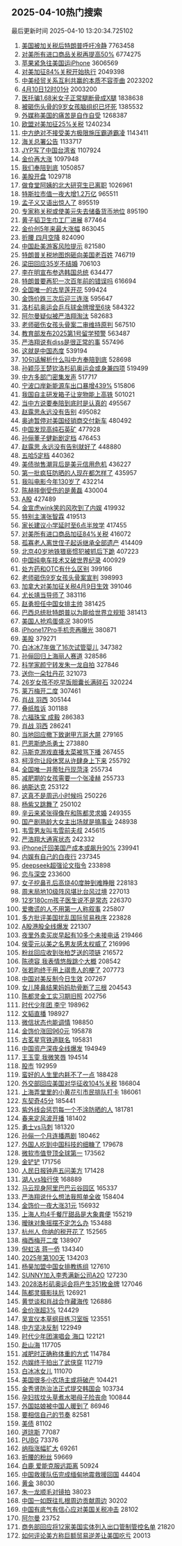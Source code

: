 ## 2025-04-10热门搜索 
最后更新时间 2025-04-10 13:20:34.725102 
1. [美国被加关税后特朗普呼吁冷静](https://s.weibo.com/weibo?q=%23%E7%BE%8E%E5%9B%BD%E8%A2%AB%E5%8A%A0%E5%85%B3%E7%A8%8E%E5%90%8E%E7%89%B9%E6%9C%97%E6%99%AE%E5%91%BC%E5%90%81%E5%86%B7%E9%9D%99%23&t=31&band_rank=4&Refer=top) 7763458
1. [对美所有进口商品关税再提高50%](https://s.weibo.com/weibo?q=%23%E5%AF%B9%E7%BE%8E%E6%89%80%E6%9C%89%E8%BF%9B%E5%8F%A3%E5%95%86%E5%93%81%E5%85%B3%E7%A8%8E%E5%86%8D%E6%8F%90%E9%AB%9850%25%23&t=31&band_rank=1&Refer=top) 6774275
1. [苹果紧急往美国运iPhone](https://s.weibo.com/weibo?q=%23%E8%8B%B9%E6%9E%9C%E7%B4%A7%E6%80%A5%E5%BE%80%E7%BE%8E%E5%9B%BD%E8%BF%90iPhone%23&t=31&band_rank=8&Refer=top) 3606569
1. [对美加征84%关税开始执行](https://s.weibo.com/weibo?q=%23%E5%AF%B9%E7%BE%8E%E5%8A%A0%E5%BE%8184%25%E5%85%B3%E7%A8%8E%E5%BC%80%E5%A7%8B%E6%89%A7%E8%A1%8C%23&t=31&band_rank=5&Refer=top) 2049398
1. [中美经贸关系互利共赢的本质不容歪曲](https://s.weibo.com/weibo?q=%23%E4%B8%AD%E7%BE%8E%E7%BB%8F%E8%B4%B8%E5%85%B3%E7%B3%BB%E4%BA%92%E5%88%A9%E5%85%B1%E8%B5%A2%E7%9A%84%E6%9C%AC%E8%B4%A8%E4%B8%8D%E5%AE%B9%E6%AD%AA%E6%9B%B2%23&t=31&band_rank=3&Refer=top) 2023202
1. [4月10日12时01分](https://s.weibo.com/weibo?q=%234%E6%9C%8810%E6%97%A512%E6%97%B601%E5%88%86%23&t=31&band_rank=15&Refer=top) 2003200
1. [医托骗1.68米女子正常腿断骨成X腿](https://s.weibo.com/weibo?q=%23%E5%8C%BB%E6%89%98%E9%AA%971.68%E7%B1%B3%E5%A5%B3%E5%AD%90%E6%AD%A3%E5%B8%B8%E8%85%BF%E6%96%AD%E9%AA%A8%E6%88%90X%E8%85%BF%23&t=31&band_rank=1&Refer=top) 1838638
1. [被砸伤头骨的9岁女孩脑组织已坏死](https://s.weibo.com/weibo?q=%23%E8%A2%AB%E7%A0%B8%E4%BC%A4%E5%A4%B4%E9%AA%A8%E7%9A%849%E5%B2%81%E5%A5%B3%E5%AD%A9%E8%84%91%E7%BB%84%E7%BB%87%E5%B7%B2%E5%9D%8F%E6%AD%BB%23&t=31&band_rank=4&Refer=top) 1385532
1. [外媒称美国的痛苦是自作自受](https://s.weibo.com/weibo?q=%23%E5%A4%96%E5%AA%92%E7%A7%B0%E7%BE%8E%E5%9B%BD%E7%9A%84%E7%97%9B%E8%8B%A6%E6%98%AF%E8%87%AA%E4%BD%9C%E8%87%AA%E5%8F%97%23&t=31&band_rank=3&Refer=top) 1268387
1. [欧盟对美加征25%关税](https://s.weibo.com/weibo?q=%23%E6%AC%A7%E7%9B%9F%E5%AF%B9%E7%BE%8E%E5%8A%A0%E5%BE%8125%25%E5%85%B3%E7%A8%8E%23&t=31&band_rank=2&Refer=top) 1240234
1. [中方绝对不接受美方极限施压霸道霸凌](https://s.weibo.com/weibo?q=%23%E4%B8%AD%E6%96%B9%E7%BB%9D%E5%AF%B9%E4%B8%8D%E6%8E%A5%E5%8F%97%E7%BE%8E%E6%96%B9%E6%9E%81%E9%99%90%E6%96%BD%E5%8E%8B%E9%9C%B8%E9%81%93%E9%9C%B8%E5%87%8C%23&t=31&band_rank=3&Refer=top) 1143411
1. [海关总署公告](https://s.weibo.com/weibo?q=%23%E6%B5%B7%E5%85%B3%E6%80%BB%E7%BD%B2%E5%85%AC%E5%91%8A%23&t=31&band_rank=5&Refer=top) 1133717
1. [JYP写了中国台湾省](https://s.weibo.com/weibo?q=%23JYP%E5%86%99%E4%BA%86%E4%B8%AD%E5%9B%BD%E5%8F%B0%E6%B9%BE%E7%9C%81%23&t=31&band_rank=4&Refer=top) 1107924
1. [金价再大涨](https://s.weibo.com/weibo?q=%23%E9%87%91%E4%BB%B7%E5%86%8D%E5%A4%A7%E6%B6%A8%23&t=31&band_rank=6&Refer=top) 1097948
1. [我们奉陪到底](https://s.weibo.com/weibo?q=%23%E6%88%91%E4%BB%AC%E5%A5%89%E9%99%AA%E5%88%B0%E5%BA%95%23&t=31&band_rank=7&Refer=top) 1050857
1. [美股开盘](https://s.weibo.com/weibo?q=%E7%BE%8E%E8%82%A1%E5%BC%80%E7%9B%98&t=31&band_rank=8&Refer=top) 1029718
1. [做食堂阿姨的北大研究生已离职](https://s.weibo.com/weibo?q=%23%E5%81%9A%E9%A3%9F%E5%A0%82%E9%98%BF%E5%A7%A8%E7%9A%84%E5%8C%97%E5%A4%A7%E7%A0%94%E7%A9%B6%E7%94%9F%E5%B7%B2%E7%A6%BB%E8%81%8C%23&t=31&band_rank=6&Refer=top) 1026961
1. [特斯拉市值一夜大增1.2万亿](https://s.weibo.com/weibo?q=%23%E7%89%B9%E6%96%AF%E6%8B%89%E5%B8%82%E5%80%BC%E4%B8%80%E5%A4%9C%E5%A4%A7%E5%A2%9E1.2%E4%B8%87%E4%BA%BF%23&t=31&band_rank=5&Refer=top) 965511
1. [孟子义又语出惊人了](https://s.weibo.com/weibo?q=%E5%AD%9F%E5%AD%90%E4%B9%89%E5%8F%88%E8%AF%AD%E5%87%BA%E6%83%8A%E4%BA%BA%E4%BA%86&t=31&band_rank=8&Refer=top) 895519
1. [专家称关税或使美元失去储备货币地位](https://s.weibo.com/weibo?q=%23%E4%B8%93%E5%AE%B6%E7%A7%B0%E5%85%B3%E7%A8%8E%E6%88%96%E4%BD%BF%E7%BE%8E%E5%85%83%E5%A4%B1%E5%8E%BB%E5%82%A8%E5%A4%87%E8%B4%A7%E5%B8%81%E5%9C%B0%E4%BD%8D%23&t=31&band_rank=9&Refer=top) 895190
1. [黄子韬卫生巾工厂进展](https://s.weibo.com/weibo?q=%23%E9%BB%84%E5%AD%90%E9%9F%AC%E5%8D%AB%E7%94%9F%E5%B7%BE%E5%B7%A5%E5%8E%82%E8%BF%9B%E5%B1%95%23&t=31&band_rank=9&Refer=top) 877464
1. [金价创5年来最大涨幅](https://s.weibo.com/weibo?q=%23%E9%87%91%E4%BB%B7%E5%88%9B5%E5%B9%B4%E6%9D%A5%E6%9C%80%E5%A4%A7%E6%B6%A8%E5%B9%85%23&t=31&band_rank=15&Refer=top) 863045
1. [折腰 四月空降](https://s.weibo.com/weibo?q=%E6%8A%98%E8%85%B0%20%E5%9B%9B%E6%9C%88%E7%A9%BA%E9%99%8D&t=31&band_rank=10&Refer=top) 824090
1. [中国赴美游客风险提示](https://s.weibo.com/weibo?q=%23%E4%B8%AD%E5%9B%BD%E8%B5%B4%E7%BE%8E%E6%B8%B8%E5%AE%A2%E9%A3%8E%E9%99%A9%E6%8F%90%E7%A4%BA%23&t=31&band_rank=11&Refer=top) 821580
1. [特朗普关税地图炮砸向美国老百姓](https://s.weibo.com/weibo?q=%23%E7%89%B9%E6%9C%97%E6%99%AE%E5%85%B3%E7%A8%8E%E5%9C%B0%E5%9B%BE%E7%82%AE%E7%A0%B8%E5%90%91%E7%BE%8E%E5%9B%BD%E8%80%81%E7%99%BE%E5%A7%93%23&t=31&band_rank=12&Refer=top) 746719
1. [梁田回应35岁不结婚](https://s.weibo.com/weibo?q=%E6%A2%81%E7%94%B0%E5%9B%9E%E5%BA%9435%E5%B2%81%E4%B8%8D%E7%BB%93%E5%A9%9A&t=31&band_rank=12&Refer=top) 706103
1. [李在明宣布参选韩国总统](https://s.weibo.com/weibo?q=%23%E6%9D%8E%E5%9C%A8%E6%98%8E%E5%AE%A3%E5%B8%83%E5%8F%82%E9%80%89%E9%9F%A9%E5%9B%BD%E6%80%BB%E7%BB%9F%23&t=31&band_rank=44&Refer=top) 634477
1. [特朗普要再犯一次百年前的错误吗](https://s.weibo.com/weibo?q=%E7%89%B9%E6%9C%97%E6%99%AE%E8%A6%81%E5%86%8D%E7%8A%AF%E4%B8%80%E6%AC%A1%E7%99%BE%E5%B9%B4%E5%89%8D%E7%9A%84%E9%94%99%E8%AF%AF%E5%90%97&t=31&band_rank=33&Refer=top) 616694
1. [全国唯一的古旱莲开花](https://s.weibo.com/weibo?q=%23%E5%85%A8%E5%9B%BD%E5%94%AF%E4%B8%80%E7%9A%84%E5%8F%A4%E6%97%B1%E8%8E%B2%E5%BC%80%E8%8A%B1%23&t=31&band_rank=7&Refer=top) 599424
1. [金饰价跌三次后迎三连涨](https://s.weibo.com/weibo?q=%23%E9%87%91%E9%A5%B0%E4%BB%B7%E8%B7%8C%E4%B8%89%E6%AC%A1%E5%90%8E%E8%BF%8E%E4%B8%89%E8%BF%9E%E6%B6%A8%23&t=31&band_rank=13&Refer=top) 595647
1. [洛杉矶奥运会乒乓球金牌增至6块](https://s.weibo.com/weibo?q=%23%E6%B4%9B%E6%9D%89%E7%9F%B6%E5%A5%A5%E8%BF%90%E4%BC%9A%E4%B9%92%E4%B9%93%E7%90%83%E9%87%91%E7%89%8C%E5%A2%9E%E8%87%B36%E5%9D%97%23&t=31&band_rank=8&Refer=top) 584322
1. [阿尔曼疑似被严浩翔淘汰](https://s.weibo.com/weibo?q=%23%E9%98%BF%E5%B0%94%E6%9B%BC%E7%96%91%E4%BC%BC%E8%A2%AB%E4%B8%A5%E6%B5%A9%E7%BF%94%E6%B7%98%E6%B1%B0%23&t=31&band_rank=8&Refer=top) 582683
1. [老师砸伤女孩头骨案二审维持原判](https://s.weibo.com/weibo?q=%23%E8%80%81%E5%B8%88%E7%A0%B8%E4%BC%A4%E5%A5%B3%E5%AD%A9%E5%A4%B4%E9%AA%A8%E6%A1%88%E4%BA%8C%E5%AE%A1%E7%BB%B4%E6%8C%81%E5%8E%9F%E5%88%A4%23&t=31&band_rank=14&Refer=top) 567510
1. [教育部发布2025第1号留学预警](https://s.weibo.com/weibo?q=%23%E6%95%99%E8%82%B2%E9%83%A8%E5%8F%91%E5%B8%832025%E7%AC%AC1%E5%8F%B7%E7%95%99%E5%AD%A6%E9%A2%84%E8%AD%A6%23&t=31&band_rank=13&Refer=top) 563487
1. [严浩翔说有diss是很正常的事](https://s.weibo.com/weibo?q=%23%E4%B8%A5%E6%B5%A9%E7%BF%94%E8%AF%B4%E6%9C%89diss%E6%98%AF%E5%BE%88%E6%AD%A3%E5%B8%B8%E7%9A%84%E4%BA%8B%23&t=31&band_rank=9&Refer=top) 557496
1. [这就是中国态度](https://s.weibo.com/weibo?q=%23%E8%BF%99%E5%B0%B1%E6%98%AF%E4%B8%AD%E5%9B%BD%E6%80%81%E5%BA%A6%23&t=31&band_rank=14&Refer=top) 539194
1. [10句话解析什么叫中方奉陪到底](https://s.weibo.com/weibo?q=%2310%E5%8F%A5%E8%AF%9D%E8%A7%A3%E6%9E%90%E4%BB%80%E4%B9%88%E5%8F%AB%E4%B8%AD%E6%96%B9%E5%A5%89%E9%99%AA%E5%88%B0%E5%BA%95%23&t=31&band_rank=10&Refer=top) 528698
1. [孙颖莎王楚钦洛杉矶奥运会或身兼四项](https://s.weibo.com/weibo?q=%23%E5%AD%99%E9%A2%96%E8%8E%8E%E7%8E%8B%E6%A5%9A%E9%92%A6%E6%B4%9B%E6%9D%89%E7%9F%B6%E5%A5%A5%E8%BF%90%E4%BC%9A%E6%88%96%E8%BA%AB%E5%85%BC%E5%9B%9B%E9%A1%B9%23&t=31&band_rank=11&Refer=top) 519499
1. [中方多部门密集发声](https://s.weibo.com/weibo?q=%23%E4%B8%AD%E6%96%B9%E5%A4%9A%E9%83%A8%E9%97%A8%E5%AF%86%E9%9B%86%E5%8F%91%E5%A3%B0%23&t=31&band_rank=15&Refer=top) 517717
1. [宁波口岸新能源车出口暴增439%](https://s.weibo.com/weibo?q=%23%E5%AE%81%E6%B3%A2%E5%8F%A3%E5%B2%B8%E6%96%B0%E8%83%BD%E6%BA%90%E8%BD%A6%E5%87%BA%E5%8F%A3%E6%9A%B4%E5%A2%9E439%25%23&t=31&band_rank=6&Refer=top) 515806
1. [我国自主研发箱子让宠物能上高铁](https://s.weibo.com/weibo?q=%23%E6%88%91%E5%9B%BD%E8%87%AA%E4%B8%BB%E7%A0%94%E5%8F%91%E7%AE%B1%E5%AD%90%E8%AE%A9%E5%AE%A0%E7%89%A9%E8%83%BD%E4%B8%8A%E9%AB%98%E9%93%81%23&t=31&band_rank=7&Refer=top) 501021
1. [当中方说要奉陪到底时是认真的](https://s.weibo.com/weibo?q=%23%E5%BD%93%E4%B8%AD%E6%96%B9%E8%AF%B4%E8%A6%81%E5%A5%89%E9%99%AA%E5%88%B0%E5%BA%95%E6%97%B6%E6%98%AF%E8%AE%A4%E7%9C%9F%E7%9A%84%23&t=31&band_rank=10&Refer=top) 495567
1. [赵露思永远没有告别](https://s.weibo.com/weibo?q=%23%E8%B5%B5%E9%9C%B2%E6%80%9D%E6%B0%B8%E8%BF%9C%E6%B2%A1%E6%9C%89%E5%91%8A%E5%88%AB%23&t=31&band_rank=33&Refer=top) 495082
1. [奥迪暂停对美国经销商交付新车](https://s.weibo.com/weibo?q=%23%E5%A5%A5%E8%BF%AA%E6%9A%82%E5%81%9C%E5%AF%B9%E7%BE%8E%E5%9B%BD%E7%BB%8F%E9%94%80%E5%95%86%E4%BA%A4%E4%BB%98%E6%96%B0%E8%BD%A6%23&t=31&band_rank=16&Refer=top) 480492
1. [中国发现高纯石英矿](https://s.weibo.com/weibo?q=%23%E4%B8%AD%E5%9B%BD%E5%8F%91%E7%8E%B0%E9%AB%98%E7%BA%AF%E7%9F%B3%E8%8B%B1%E7%9F%BF%23&t=31&band_rank=10&Refer=top) 477928
1. [孙俪董子健新剧定档](https://s.weibo.com/weibo?q=%23%E5%AD%99%E4%BF%AA%E8%91%A3%E5%AD%90%E5%81%A5%E6%96%B0%E5%89%A7%E5%AE%9A%E6%A1%A3%23&t=31&band_rank=12&Refer=top) 476453
1. [赵露思 永远没有告别就好了](https://s.weibo.com/weibo?q=%E8%B5%B5%E9%9C%B2%E6%80%9D%20%E6%B0%B8%E8%BF%9C%E6%B2%A1%E6%9C%89%E5%91%8A%E5%88%AB%E5%B0%B1%E5%A5%BD%E4%BA%86&t=31&band_rank=14&Refer=top) 448880
1. [五哈5定档](https://s.weibo.com/weibo?q=%E4%BA%94%E5%93%885%E5%AE%9A%E6%A1%A3&t=31&band_rank=17&Refer=top) 440362
1. [美债抛售潮背后是美元信用危机](https://s.weibo.com/weibo?q=%23%E7%BE%8E%E5%80%BA%E6%8A%9B%E5%94%AE%E6%BD%AE%E8%83%8C%E5%90%8E%E6%98%AF%E7%BE%8E%E5%85%83%E4%BF%A1%E7%94%A8%E5%8D%B1%E6%9C%BA%23&t=31&band_rank=20&Refer=top) 436227
1. [第一批疯狂防晒的人现在都怎样了](https://s.weibo.com/weibo?q=%E7%AC%AC%E4%B8%80%E6%89%B9%E7%96%AF%E7%8B%82%E9%98%B2%E6%99%92%E7%9A%84%E4%BA%BA%E7%8E%B0%E5%9C%A8%E9%83%BD%E6%80%8E%E6%A0%B7%E4%BA%86&t=31&band_rank=21&Refer=top) 435957
1. [我叫电影今年130岁了](https://s.weibo.com/weibo?q=%23%E6%88%91%E5%8F%AB%E7%94%B5%E5%BD%B1%E4%BB%8A%E5%B9%B4130%E5%B2%81%E4%BA%86%23&t=31&band_rank=49&Refer=top) 432214
1. [陈赫摔倒受伤的是黄磊](https://s.weibo.com/weibo?q=%E9%99%88%E8%B5%AB%E6%91%94%E5%80%92%E5%8F%97%E4%BC%A4%E7%9A%84%E6%98%AF%E9%BB%84%E7%A3%8A&t=31&band_rank=9&Refer=top) 430004
1. [A股](https://s.weibo.com/weibo?q=A%E8%82%A1&t=31&band_rank=12&Refer=top) 427489
1. [金宣虎wink笑的风吹到了内娱](https://s.weibo.com/weibo?q=%E9%87%91%E5%AE%A3%E8%99%8Ewink%E7%AC%91%E7%9A%84%E9%A3%8E%E5%90%B9%E5%88%B0%E4%BA%86%E5%86%85%E5%A8%B1&t=31&band_rank=13&Refer=top) 419932
1. [特别主演张智霖](https://s.weibo.com/weibo?q=%23%E7%89%B9%E5%88%AB%E4%B8%BB%E6%BC%94%E5%BC%A0%E6%99%BA%E9%9C%96%23&t=31&band_rank=18&Refer=top) 419513
1. [家长建议小学延时至6点半放学](https://s.weibo.com/weibo?q=%23%E5%AE%B6%E9%95%BF%E5%BB%BA%E8%AE%AE%E5%B0%8F%E5%AD%A6%E5%BB%B6%E6%97%B6%E8%87%B36%E7%82%B9%E5%8D%8A%E6%94%BE%E5%AD%A6%23&t=31&band_rank=23&Refer=top) 417455
1. [对美所有进口商品加征84%关税](https://s.weibo.com/weibo?q=%23%E5%AF%B9%E7%BE%8E%E6%89%80%E6%9C%89%E8%BF%9B%E5%8F%A3%E5%95%86%E5%93%81%E5%8A%A0%E5%BE%8184%25%E5%85%B3%E7%A8%8E%23&t=31&band_rank=17&Refer=top) 416072
1. [孤寡老人离世侄子起诉继承全部遗产](https://s.weibo.com/weibo?q=%23%E5%AD%A4%E5%AF%A1%E8%80%81%E4%BA%BA%E7%A6%BB%E4%B8%96%E4%BE%84%E5%AD%90%E8%B5%B7%E8%AF%89%E7%BB%A7%E6%89%BF%E5%85%A8%E9%83%A8%E9%81%97%E4%BA%A7%23&t=31&band_rank=15&Refer=top) 414409
1. [北京40岁地铁猥亵惯犯被抓后下跪](https://s.weibo.com/weibo?q=%23%E5%8C%97%E4%BA%AC40%E5%B2%81%E5%9C%B0%E9%93%81%E7%8C%A5%E4%BA%B5%E6%83%AF%E7%8A%AF%E8%A2%AB%E6%8A%93%E5%90%8E%E4%B8%8B%E8%B7%AA%23&t=31&band_rank=18&Refer=top) 407223
1. [中国纯电车技术又破世界纪录](https://s.weibo.com/weibo?q=%23%E4%B8%AD%E5%9B%BD%E7%BA%AF%E7%94%B5%E8%BD%A6%E6%8A%80%E6%9C%AF%E5%8F%88%E7%A0%B4%E4%B8%96%E7%95%8C%E7%BA%AA%E5%BD%95%23&t=31&band_rank=19&Refer=top) 400929
1. [处方药和OTC有什么区别](https://s.weibo.com/weibo?q=%23%E5%A4%84%E6%96%B9%E8%8D%AF%E5%92%8COTC%E6%9C%89%E4%BB%80%E4%B9%88%E5%8C%BA%E5%88%AB%23&t=31&band_rank=20&Refer=top) 399166
1. [老师砸伤9岁女孩头骨案宣判](https://s.weibo.com/weibo?q=%23%E8%80%81%E5%B8%88%E7%A0%B8%E4%BC%A49%E5%B2%81%E5%A5%B3%E5%AD%A9%E5%A4%B4%E9%AA%A8%E6%A1%88%E5%AE%A3%E5%88%A4%23&t=31&band_rank=21&Refer=top) 398993
1. [加拿大对美加征关税4月9日生效](https://s.weibo.com/weibo?q=%23%E5%8A%A0%E6%8B%BF%E5%A4%A7%E5%AF%B9%E7%BE%8E%E5%8A%A0%E5%BE%81%E5%85%B3%E7%A8%8E4%E6%9C%889%E6%97%A5%E7%94%9F%E6%95%88%23&t=31&band_rank=11&Refer=top) 391046
1. [尤长靖当导师了](https://s.weibo.com/weibo?q=%E5%B0%A4%E9%95%BF%E9%9D%96%E5%BD%93%E5%AF%BC%E5%B8%88%E4%BA%86&t=31&band_rank=19&Refer=top) 383116
1. [赵勇担任中国女排主帅](https://s.weibo.com/weibo?q=%23%E8%B5%B5%E5%8B%87%E6%8B%85%E4%BB%BB%E4%B8%AD%E5%9B%BD%E5%A5%B3%E6%8E%92%E4%B8%BB%E5%B8%85%23&t=31&band_rank=15&Refer=top) 381425
1. [巴西总统批特朗普以为能给世界立规矩](https://s.weibo.com/weibo?q=%23%E5%B7%B4%E8%A5%BF%E6%80%BB%E7%BB%9F%E6%89%B9%E7%89%B9%E6%9C%97%E6%99%AE%E4%BB%A5%E4%B8%BA%E8%83%BD%E7%BB%99%E4%B8%96%E7%95%8C%E7%AB%8B%E8%A7%84%E7%9F%A9%23&t=31&band_rank=20&Refer=top) 381413
1. [美国人抢鸡蛋盛况](https://s.weibo.com/weibo?q=%E7%BE%8E%E5%9B%BD%E4%BA%BA%E6%8A%A2%E9%B8%A1%E8%9B%8B%E7%9B%9B%E5%86%B5&t=31&band_rank=21&Refer=top) 380915
1. [iPhone17Pro手机壳再曝光](https://s.weibo.com/weibo?q=%23iPhone17Pro%E6%89%8B%E6%9C%BA%E5%A3%B3%E5%86%8D%E6%9B%9D%E5%85%89%23&t=31&band_rank=16&Refer=top) 380871
1. [美股](https://s.weibo.com/weibo?q=%E7%BE%8E%E8%82%A1&t=31&band_rank=34&Refer=top) 379271
1. [白冰冰7年做了16次试管婴儿](https://s.weibo.com/weibo?q=%23%E7%99%BD%E5%86%B0%E5%86%B07%E5%B9%B4%E5%81%9A%E4%BA%8616%E6%AC%A1%E8%AF%95%E7%AE%A1%E5%A9%B4%E5%84%BF%23&t=31&band_rank=22&Refer=top) 347382
1. [孙俪回归上海丽人赛道](https://s.weibo.com/weibo?q=%E5%AD%99%E4%BF%AA%E5%9B%9E%E5%BD%92%E4%B8%8A%E6%B5%B7%E4%B8%BD%E4%BA%BA%E8%B5%9B%E9%81%93&t=31&band_rank=19&Refer=top) 328586
1. [科学家颜宁转发朱一龙自拍](https://s.weibo.com/weibo?q=%23%E7%A7%91%E5%AD%A6%E5%AE%B6%E9%A2%9C%E5%AE%81%E8%BD%AC%E5%8F%91%E6%9C%B1%E4%B8%80%E9%BE%99%E8%87%AA%E6%8B%8D%23&t=31&band_rank=39&Refer=top) 327846
1. [送你一朵牡丹花](https://s.weibo.com/weibo?q=%23%E9%80%81%E4%BD%A0%E4%B8%80%E6%9C%B5%E7%89%A1%E4%B8%B9%E8%8A%B1%23&t=31&band_rank=20&Refer=top) 321073
1. [26岁女孩不吃早饭胆囊长满碎石](https://s.weibo.com/weibo?q=%2326%E5%B2%81%E5%A5%B3%E5%AD%A9%E4%B8%8D%E5%90%83%E6%97%A9%E9%A5%AD%E8%83%86%E5%9B%8A%E9%95%BF%E6%BB%A1%E7%A2%8E%E7%9F%B3%23&t=31&band_rank=21&Refer=top) 320224
1. [莱万梅开二度](https://s.weibo.com/weibo?q=%23%E8%8E%B1%E4%B8%87%E6%A2%85%E5%BC%80%E4%BA%8C%E5%BA%A6%23&t=31&band_rank=25&Refer=top) 307461
1. [肖战  羽西](https://s.weibo.com/weibo?q=%E8%82%96%E6%88%98%20%20%E7%BE%BD%E8%A5%BF&t=31&band_rank=23&Refer=top) 305144
1. [叠纸胜诉](https://s.weibo.com/weibo?q=%E5%8F%A0%E7%BA%B8%E8%83%9C%E8%AF%89&t=31&band_rank=26&Refer=top) 301188
1. [六福珠宝 成毅](https://s.weibo.com/weibo?q=%E5%85%AD%E7%A6%8F%E7%8F%A0%E5%AE%9D%20%E6%88%90%E6%AF%85&t=31&band_rank=24&Refer=top) 286383
1. [肖战 羽西](https://s.weibo.com/weibo?q=%E8%82%96%E6%88%98%20%E7%BE%BD%E8%A5%BF&t=31&band_rank=27&Refer=top) 286241
1. [当地回应撤下致谢甲亢哥大屏](https://s.weibo.com/weibo?q=%23%E5%BD%93%E5%9C%B0%E5%9B%9E%E5%BA%94%E6%92%A4%E4%B8%8B%E8%87%B4%E8%B0%A2%E7%94%B2%E4%BA%A2%E5%93%A5%E5%A4%A7%E5%B1%8F%23&t=31&band_rank=18&Refer=top) 279165
1. [巴恩斯绝杀勇士](https://s.weibo.com/weibo?q=%23%E5%B7%B4%E6%81%A9%E6%96%AF%E7%BB%9D%E6%9D%80%E5%8B%87%E5%A3%AB%23&t=31&band_rank=24&Refer=top) 273880
1. [马斯克游戏直播太菜被骂下播](https://s.weibo.com/weibo?q=%E9%A9%AC%E6%96%AF%E5%85%8B%E6%B8%B8%E6%88%8F%E7%9B%B4%E6%92%AD%E5%A4%AA%E8%8F%9C%E8%A2%AB%E9%AA%82%E4%B8%8B%E6%92%AD&t=31&band_rank=24&Refer=top) 267455
1. [柯淳你让段休冥从许肆身上下来](https://s.weibo.com/weibo?q=%E6%9F%AF%E6%B7%B3%E4%BD%A0%E8%AE%A9%E6%AE%B5%E4%BC%91%E5%86%A5%E4%BB%8E%E8%AE%B8%E8%82%86%E8%BA%AB%E4%B8%8A%E4%B8%8B%E6%9D%A5&t=31&band_rank=28&Refer=top) 255792
1. [全国唯一并蒂牡丹现菏泽](https://s.weibo.com/weibo?q=%23%E5%85%A8%E5%9B%BD%E5%94%AF%E4%B8%80%E5%B9%B6%E8%92%82%E7%89%A1%E4%B8%B9%E7%8E%B0%E8%8F%8F%E6%B3%BD%23&t=31&band_rank=30&Refer=top) 255734
1. [减肥期的女孩需要一个张凌赫](https://s.weibo.com/weibo?q=%23%E5%87%8F%E8%82%A5%E6%9C%9F%E7%9A%84%E5%A5%B3%E5%AD%A9%E9%9C%80%E8%A6%81%E4%B8%80%E4%B8%AA%E5%BC%A0%E5%87%8C%E8%B5%AB%23&t=31&band_rank=31&Refer=top) 255733
1. [纳斯达克](https://s.weibo.com/weibo?q=%E7%BA%B3%E6%96%AF%E8%BE%BE%E5%85%8B&t=31&band_rank=47&Refer=top) 253122
1. [这真不是周迅小时候吗](https://s.weibo.com/weibo?q=%E8%BF%99%E7%9C%9F%E4%B8%8D%E6%98%AF%E5%91%A8%E8%BF%85%E5%B0%8F%E6%97%B6%E5%80%99%E5%90%97&t=31&band_rank=25&Refer=top) 250226
1. [杨紫又跳舞了](https://s.weibo.com/weibo?q=%E6%9D%A8%E7%B4%AB%E5%8F%88%E8%B7%B3%E8%88%9E%E4%BA%86&t=31&band_rank=19&Refer=top) 250102
1. [辛云来紧张得像在和陈都灵求婚](https://s.weibo.com/weibo?q=%23%E8%BE%9B%E4%BA%91%E6%9D%A5%E7%B4%A7%E5%BC%A0%E5%BE%97%E5%83%8F%E5%9C%A8%E5%92%8C%E9%99%88%E9%83%BD%E7%81%B5%E6%B1%82%E5%A9%9A%23&t=31&band_rank=20&Refer=top) 249355
1. [国产剧熟龄大女主出场就是搞事业](https://s.weibo.com/weibo?q=%E5%9B%BD%E4%BA%A7%E5%89%A7%E7%86%9F%E9%BE%84%E5%A4%A7%E5%A5%B3%E4%B8%BB%E5%87%BA%E5%9C%BA%E5%B0%B1%E6%98%AF%E6%90%9E%E4%BA%8B%E4%B8%9A&t=31&band_rank=33&Refer=top) 248938
1. [韦雪男友叫韦雪前夫叔](https://s.weibo.com/weibo?q=%23%E9%9F%A6%E9%9B%AA%E7%94%B7%E5%8F%8B%E5%8F%AB%E9%9F%A6%E9%9B%AA%E5%89%8D%E5%A4%AB%E5%8F%94%23&t=31&band_rank=23&Refer=top) 245615
1. [严浩翔大通宵状态](https://s.weibo.com/weibo?q=%23%E4%B8%A5%E6%B5%A9%E7%BF%94%E5%A4%A7%E9%80%9A%E5%AE%B5%E7%8A%B6%E6%80%81%23&t=31&band_rank=29&Refer=top) 242332
1. [iPhone迁回美国产成本或飙升90%](https://s.weibo.com/weibo?q=%23iPhone%E8%BF%81%E5%9B%9E%E7%BE%8E%E5%9B%BD%E4%BA%A7%E6%88%90%E6%9C%AC%E6%88%96%E9%A3%99%E5%8D%8790%25%23&t=31&band_rank=26&Refer=top) 239941
1. [内娱有自己的白夜行](https://s.weibo.com/weibo?q=%E5%86%85%E5%A8%B1%E6%9C%89%E8%87%AA%E5%B7%B1%E7%9A%84%E7%99%BD%E5%A4%9C%E8%A1%8C&t=31&band_rank=30&Refer=top) 237345
1. [deepseek超强论文指令](https://s.weibo.com/weibo?q=deepseek%E8%B6%85%E5%BC%BA%E8%AE%BA%E6%96%87%E6%8C%87%E4%BB%A4&t=31&band_rank=31&Refer=top) 233898
1. [恋与深空](https://s.weibo.com/weibo?q=%23%E6%81%8B%E4%B8%8E%E6%B7%B1%E7%A9%BA%23&t=31&band_rank=35&Refer=top) 233600
1. [女子挖鼻孔后高烧40度肿到难睁眼](https://s.weibo.com/weibo?q=%23%E5%A5%B3%E5%AD%90%E6%8C%96%E9%BC%BB%E5%AD%94%E5%90%8E%E9%AB%98%E7%83%A740%E5%BA%A6%E8%82%BF%E5%88%B0%E9%9A%BE%E7%9D%81%E7%9C%BC%23&t=31&band_rank=36&Refer=top) 228183
1. [周末局地10级阵风堪比台风过境](https://s.weibo.com/weibo?q=%23%E5%91%A8%E6%9C%AB%E5%B1%80%E5%9C%B010%E7%BA%A7%E9%98%B5%E9%A3%8E%E5%A0%AA%E6%AF%94%E5%8F%B0%E9%A3%8E%E8%BF%87%E5%A2%83%23&t=31&band_rank=32&Refer=top) 227013
1. [12岁180cm孩子医生说不是常态](https://s.weibo.com/weibo?q=%2312%E5%B2%81180cm%E5%AD%A9%E5%AD%90%E5%8C%BB%E7%94%9F%E8%AF%B4%E4%B8%8D%E6%98%AF%E5%B8%B8%E6%80%81%23&t=31&band_rank=33&Refer=top) 226370
1. [爱撒谎的人不用第一人称叙事](https://s.weibo.com/weibo?q=%23%E7%88%B1%E6%92%92%E8%B0%8E%E7%9A%84%E4%BA%BA%E4%B8%8D%E7%94%A8%E7%AC%AC%E4%B8%80%E4%BA%BA%E7%A7%B0%E5%8F%99%E4%BA%8B%23&t=31&band_rank=24&Refer=top) 225807
1. [多方批评美国扰乱国际贸易秩序](https://s.weibo.com/weibo?q=%23%E5%A4%9A%E6%96%B9%E6%89%B9%E8%AF%84%E7%BE%8E%E5%9B%BD%E6%89%B0%E4%B9%B1%E5%9B%BD%E9%99%85%E8%B4%B8%E6%98%93%E7%A7%A9%E5%BA%8F%23&t=31&band_rank=25&Refer=top) 223828
1. [A股港股全线爆发](https://s.weibo.com/weibo?q=%23A%E8%82%A1%E6%B8%AF%E8%82%A1%E5%85%A8%E7%BA%BF%E7%88%86%E5%8F%91%23&t=31&band_rank=31&Refer=top) 221307
1. [夜里外卖买炭早起有10多个未接电话](https://s.weibo.com/weibo?q=%23%E5%A4%9C%E9%87%8C%E5%A4%96%E5%8D%96%E4%B9%B0%E7%82%AD%E6%97%A9%E8%B5%B7%E6%9C%8910%E5%A4%9A%E4%B8%AA%E6%9C%AA%E6%8E%A5%E7%94%B5%E8%AF%9D%23&t=31&band_rank=38&Refer=top) 219466
1. [侯雯元以美之名男友感太权威了](https://s.weibo.com/weibo?q=%E4%BE%AF%E9%9B%AF%E5%85%83%E4%BB%A5%E7%BE%8E%E4%B9%8B%E5%90%8D%E7%94%B7%E5%8F%8B%E6%84%9F%E5%A4%AA%E6%9D%83%E5%A8%81%E4%BA%86&t=31&band_rank=37&Refer=top) 216996
1. [粉丝回应收到张柏芝送的项链](https://s.weibo.com/weibo?q=%23%E7%B2%89%E4%B8%9D%E5%9B%9E%E5%BA%94%E6%94%B6%E5%88%B0%E5%BC%A0%E6%9F%8F%E8%8A%9D%E9%80%81%E7%9A%84%E9%A1%B9%E9%93%BE%23&t=31&band_rank=32&Refer=top) 216572
1. [陈德容 我表情悠哉跳个大概](https://s.weibo.com/weibo?q=%E9%99%88%E5%BE%B7%E5%AE%B9%20%E6%88%91%E8%A1%A8%E6%83%85%E6%82%A0%E5%93%89%E8%B7%B3%E4%B8%AA%E5%A4%A7%E6%A6%82&t=31&band_rank=28&Refer=top) 208542
1. [张若昀终于用上祺贵人的梗了](https://s.weibo.com/weibo?q=%E5%BC%A0%E8%8B%A5%E6%98%80%E7%BB%88%E4%BA%8E%E7%94%A8%E4%B8%8A%E7%A5%BA%E8%B4%B5%E4%BA%BA%E7%9A%84%E6%A2%97%E4%BA%86&t=31&band_rank=29&Refer=top) 207773
1. [中国对美反制今日生效](https://s.weibo.com/weibo?q=%E4%B8%AD%E5%9B%BD%E5%AF%B9%E7%BE%8E%E5%8F%8D%E5%88%B6%E4%BB%8A%E6%97%A5%E7%94%9F%E6%95%88&t=31&band_rank=45&Refer=top) 207267
1. [女儿隆鼻结果妈妈肋骨断了三根](https://s.weibo.com/weibo?q=%23%E5%A5%B3%E5%84%BF%E9%9A%86%E9%BC%BB%E7%BB%93%E6%9E%9C%E5%A6%88%E5%A6%88%E8%82%8B%E9%AA%A8%E6%96%AD%E4%BA%86%E4%B8%89%E6%A0%B9%23&t=31&band_rank=27&Refer=top) 204543
1. [陈都灵金工实习期旧照](https://s.weibo.com/weibo?q=%23%E9%99%88%E9%83%BD%E7%81%B5%E9%87%91%E5%B7%A5%E5%AE%9E%E4%B9%A0%E6%9C%9F%E6%97%A7%E7%85%A7%23&t=31&band_rank=28&Refer=top) 202756
1. [时代少年团 李宁](https://s.weibo.com/weibo?q=%E6%97%B6%E4%BB%A3%E5%B0%91%E5%B9%B4%E5%9B%A2%20%E6%9D%8E%E5%AE%81&t=31&band_rank=35&Refer=top) 198962
1. [文韬直播](https://s.weibo.com/weibo?q=%E6%96%87%E9%9F%AC%E7%9B%B4%E6%92%AD&t=31&band_rank=30&Refer=top) 198927
1. [微信状态也能调情](https://s.weibo.com/weibo?q=%E5%BE%AE%E4%BF%A1%E7%8A%B6%E6%80%81%E4%B9%9F%E8%83%BD%E8%B0%83%E6%83%85&t=31&band_rank=31&Refer=top) 198850
1. [金饰价涨回960元](https://s.weibo.com/weibo?q=%23%E9%87%91%E9%A5%B0%E4%BB%B7%E6%B6%A8%E5%9B%9E960%E5%85%83%23&t=31&band_rank=34&Refer=top) 195878
1. [古茗星穹铁道联名](https://s.weibo.com/weibo?q=%E5%8F%A4%E8%8C%97%E6%98%9F%E7%A9%B9%E9%93%81%E9%81%93%E8%81%94%E5%90%8D&t=31&band_rank=42&Refer=top) 195831
1. [中国资产深夜全线爆发](https://s.weibo.com/weibo?q=%23%E4%B8%AD%E5%9B%BD%E8%B5%84%E4%BA%A7%E6%B7%B1%E5%A4%9C%E5%85%A8%E7%BA%BF%E7%88%86%E5%8F%91%23&t=31&band_rank=19&Refer=top) 194949
1. [王玉雯 我微笑唇](https://s.weibo.com/weibo?q=%E7%8E%8B%E7%8E%89%E9%9B%AF%20%E6%88%91%E5%BE%AE%E7%AC%91%E5%94%87&t=31&band_rank=36&Refer=top) 194514
1. [股市](https://s.weibo.com/weibo?q=%E8%82%A1%E5%B8%82&t=31&band_rank=35&Refer=top) 192959
1. [蛮好的人生里内耗不了一点](https://s.weibo.com/weibo?q=%E8%9B%AE%E5%A5%BD%E7%9A%84%E4%BA%BA%E7%94%9F%E9%87%8C%E5%86%85%E8%80%97%E4%B8%8D%E4%BA%86%E4%B8%80%E7%82%B9&t=31&band_rank=36&Refer=top) 188428
1. [外交部回应美国对华征收104%关税](https://s.weibo.com/weibo?q=%23%E5%A4%96%E4%BA%A4%E9%83%A8%E5%9B%9E%E5%BA%94%E7%BE%8E%E5%9B%BD%E5%AF%B9%E5%8D%8E%E5%BE%81%E6%94%B6104%25%E5%85%B3%E7%A8%8E%23&t=31&band_rank=32&Refer=top) 186804
1. [上海弄堂里的小黄花引市民排队打卡](https://s.weibo.com/weibo?q=%23%E4%B8%8A%E6%B5%B7%E5%BC%84%E5%A0%82%E9%87%8C%E7%9A%84%E5%B0%8F%E9%BB%84%E8%8A%B1%E5%BC%95%E5%B8%82%E6%B0%91%E6%8E%92%E9%98%9F%E6%89%93%E5%8D%A1%23&t=31&band_rank=34&Refer=top) 186061
1. [东契奇45分](https://s.weibo.com/weibo?q=%E4%B8%9C%E5%A5%91%E5%A5%8745%E5%88%86&t=31&band_rank=37&Refer=top) 185441
1. [紫外线会惩罚每一个不涂防晒的人](https://s.weibo.com/weibo?q=%E7%B4%AB%E5%A4%96%E7%BA%BF%E4%BC%9A%E6%83%A9%E7%BD%9A%E6%AF%8F%E4%B8%80%E4%B8%AA%E4%B8%8D%E6%B6%82%E9%98%B2%E6%99%92%E7%9A%84%E4%BA%BA&t=31&band_rank=44&Refer=top) 181781
1. [春来定风波开播](https://s.weibo.com/weibo?q=%23%E6%98%A5%E6%9D%A5%E5%AE%9A%E9%A3%8E%E6%B3%A2%E5%BC%80%E6%92%AD%23&t=31&band_rank=40&Refer=top) 181402
1. [勇士vs马刺](https://s.weibo.com/weibo?q=%E5%8B%87%E5%A3%ABvs%E9%A9%AC%E5%88%BA&t=31&band_rank=41&Refer=top) 181320
1. [孙俪一个月连播两剧](https://s.weibo.com/weibo?q=%23%E5%AD%99%E4%BF%AA%E4%B8%80%E4%B8%AA%E6%9C%88%E8%BF%9E%E6%92%AD%E4%B8%A4%E5%89%A7%23&t=31&band_rank=42&Refer=top) 180462
1. [外国人吃到中国科技的细糠了](https://s.weibo.com/weibo?q=%23%E5%A4%96%E5%9B%BD%E4%BA%BA%E5%90%83%E5%88%B0%E4%B8%AD%E5%9B%BD%E7%A7%91%E6%8A%80%E7%9A%84%E7%BB%86%E7%B3%A0%E4%BA%86%23&t=31&band_rank=43&Refer=top) 179678
1. [微软市值登顶全球第一](https://s.weibo.com/weibo?q=%23%E5%BE%AE%E8%BD%AF%E5%B8%82%E5%80%BC%E7%99%BB%E9%A1%B6%E5%85%A8%E7%90%83%E7%AC%AC%E4%B8%80%23&t=31&band_rank=35&Refer=top) 173562
1. [金铲铲](https://s.weibo.com/weibo?q=%E9%87%91%E9%93%B2%E9%93%B2&t=31&band_rank=36&Refer=top) 171756
1. [人民日报钟声五问美方](https://s.weibo.com/weibo?q=%23%E4%BA%BA%E6%B0%91%E6%97%A5%E6%8A%A5%E9%92%9F%E5%A3%B0%E4%BA%94%E9%97%AE%E7%BE%8E%E6%96%B9%23&t=31&band_rank=37&Refer=top) 171428
1. [湖人vs独行侠](https://s.weibo.com/weibo?q=%E6%B9%96%E4%BA%BAvs%E7%8B%AC%E8%A1%8C%E4%BE%A0&t=31&band_rank=38&Refer=top) 168889
1. [马云现身阿里巴巴云谷园区](https://s.weibo.com/weibo?q=%23%E9%A9%AC%E4%BA%91%E7%8E%B0%E8%BA%AB%E9%98%BF%E9%87%8C%E5%B7%B4%E5%B7%B4%E4%BA%91%E8%B0%B7%E5%9B%AD%E5%8C%BA%23&t=31&band_rank=46&Refer=top) 165337
1. [严浩翔说什么想法我照单全收](https://s.weibo.com/weibo?q=%23%E4%B8%A5%E6%B5%A9%E7%BF%94%E8%AF%B4%E4%BB%80%E4%B9%88%E6%83%B3%E6%B3%95%E6%88%91%E7%85%A7%E5%8D%95%E5%85%A8%E6%94%B6%23&t=31&band_rank=50&Refer=top) 158404
1. [金饰价一夜大涨31元](https://s.weibo.com/weibo?q=%23%E9%87%91%E9%A5%B0%E4%BB%B7%E4%B8%80%E5%A4%9C%E5%A4%A7%E6%B6%A831%E5%85%83%23&t=31&band_rank=40&Refer=top) 156932
1. [上海人均4千餐厅甜品是大象粪便](https://s.weibo.com/weibo?q=%23%E4%B8%8A%E6%B5%B7%E4%BA%BA%E5%9D%874%E5%8D%83%E9%A4%90%E5%8E%85%E7%94%9C%E5%93%81%E6%98%AF%E5%A4%A7%E8%B1%A1%E7%B2%AA%E4%BE%BF%23&t=31&band_rank=35&Refer=top) 155219
1. [暧昧对象摇摆不定怎么办](https://s.weibo.com/weibo?q=%E6%9A%A7%E6%98%A7%E5%AF%B9%E8%B1%A1%E6%91%87%E6%91%86%E4%B8%8D%E5%AE%9A%E6%80%8E%E4%B9%88%E5%8A%9E&t=31&band_rank=47&Refer=top) 153488
1. [杭州人 你纳的税开花了](https://s.weibo.com/weibo?q=%E6%9D%AD%E5%B7%9E%E4%BA%BA%20%E4%BD%A0%E7%BA%B3%E7%9A%84%E7%A8%8E%E5%BC%80%E8%8A%B1%E4%BA%86&t=31&band_rank=48&Refer=top) 152565
1. [梅西梅开二度](https://s.weibo.com/weibo?q=%E6%A2%85%E8%A5%BF%E6%A2%85%E5%BC%80%E4%BA%8C%E5%BA%A6&t=31&band_rank=42&Refer=top) 138907
1. [倪虹洁 蒋一侨](https://s.weibo.com/weibo?q=%E5%80%AA%E8%99%B9%E6%B4%81%20%E8%92%8B%E4%B8%80%E4%BE%A8&t=31&band_rank=36&Refer=top) 134340
1. [2025年第100天](https://s.weibo.com/weibo?q=%232025%E5%B9%B4%E7%AC%AC100%E5%A4%A9%23&t=31&band_rank=46&Refer=top) 134203
1. [杨昊加盟中国女排教练组](https://s.weibo.com/weibo?q=%23%E6%9D%A8%E6%98%8A%E5%8A%A0%E7%9B%9F%E4%B8%AD%E5%9B%BD%E5%A5%B3%E6%8E%92%E6%95%99%E7%BB%83%E7%BB%84%23&t=31&band_rank=48&Refer=top) 127610
1. [SUNNY加入李秀满新公司A2O](https://s.weibo.com/weibo?q=%23SUNNY%E5%8A%A0%E5%85%A5%E6%9D%8E%E7%A7%80%E6%BB%A1%E6%96%B0%E5%85%AC%E5%8F%B8A2O%23&t=31&band_rank=37&Refer=top) 127230
1. [2028洛杉矶奥运会将产生351枚金牌](https://s.weibo.com/weibo?q=%232028%E6%B4%9B%E6%9D%89%E7%9F%B6%E5%A5%A5%E8%BF%90%E4%BC%9A%E5%B0%86%E4%BA%A7%E7%94%9F351%E6%9E%9A%E9%87%91%E7%89%8C%23&t=31&band_rank=49&Refer=top) 127046
1. [陈都灵摄影扶卮](https://s.weibo.com/weibo?q=%23%E9%99%88%E9%83%BD%E7%81%B5%E6%91%84%E5%BD%B1%E6%89%B6%E5%8D%AE%23&t=31&band_rank=45&Refer=top) 126921
1. [黄觉谈和肖战合作藏海传](https://s.weibo.com/weibo?q=%23%E9%BB%84%E8%A7%89%E8%B0%88%E5%92%8C%E8%82%96%E6%88%98%E5%90%88%E4%BD%9C%E8%97%8F%E6%B5%B7%E4%BC%A0%23&t=31&band_rank=28&Refer=top) 126886
1. [金价涨超3%](https://s.weibo.com/weibo?q=%23%E9%87%91%E4%BB%B7%E6%B6%A8%E8%B6%853%25%23&t=31&band_rank=48&Refer=top) 124429
1. [吴宣仪本草纲目练习室版](https://s.weibo.com/weibo?q=%23%E5%90%B4%E5%AE%A3%E4%BB%AA%E6%9C%AC%E8%8D%89%E7%BA%B2%E7%9B%AE%E7%BB%83%E4%B9%A0%E5%AE%A4%E7%89%88%23&t=31&band_rank=50&Refer=top) 123551
1. [中方坚决反制](https://s.weibo.com/weibo?q=%23%E4%B8%AD%E6%96%B9%E5%9D%9A%E5%86%B3%E5%8F%8D%E5%88%B6%23&t=31&band_rank=39&Refer=top) 122949
1. [时代少年团演唱会 海口](https://s.weibo.com/weibo?q=%E6%97%B6%E4%BB%A3%E5%B0%91%E5%B9%B4%E5%9B%A2%E6%BC%94%E5%94%B1%E4%BC%9A%20%E6%B5%B7%E5%8F%A3&t=31&band_rank=46&Refer=top) 122121
1. [赴山海](https://s.weibo.com/weibo?q=%E8%B5%B4%E5%B1%B1%E6%B5%B7&t=31&band_rank=50&Refer=top) 117705
1. [减肥时正确称体重的方式](https://s.weibo.com/weibo?q=%23%E5%87%8F%E8%82%A5%E6%97%B6%E6%AD%A3%E7%A1%AE%E7%A7%B0%E4%BD%93%E9%87%8D%E7%9A%84%E6%96%B9%E5%BC%8F%23&t=31&band_rank=40&Refer=top) 114784
1. [内娱终于拍出了武侠穿](https://s.weibo.com/weibo?q=%E5%86%85%E5%A8%B1%E7%BB%88%E4%BA%8E%E6%8B%8D%E5%87%BA%E4%BA%86%E6%AD%A6%E4%BE%A0%E7%A9%BF&t=31&band_rank=41&Refer=top) 112719
1. [白冰冰女儿](https://s.weibo.com/weibo?q=%E7%99%BD%E5%86%B0%E5%86%B0%E5%A5%B3%E5%84%BF&t=31&band_rank=42&Refer=top) 111070
1. [美国很多小农场主或将破产](https://s.weibo.com/weibo?q=%23%E7%BE%8E%E5%9B%BD%E5%BE%88%E5%A4%9A%E5%B0%8F%E5%86%9C%E5%9C%BA%E4%B8%BB%E6%88%96%E5%B0%86%E7%A0%B4%E4%BA%A7%23&t=31&band_rank=37&Refer=top) 104421
1. [金秀贤防治法正式提交韩国会](https://s.weibo.com/weibo?q=%23%E9%87%91%E7%A7%80%E8%B4%A4%E9%98%B2%E6%B2%BB%E6%B3%95%E6%AD%A3%E5%BC%8F%E6%8F%90%E4%BA%A4%E9%9F%A9%E5%9B%BD%E4%BC%9A%23&t=31&band_rank=43&Refer=top) 103734
1. [孕妇拔坟头草煮水喝母子险丧命](https://s.weibo.com/weibo?q=%23%E5%AD%95%E5%A6%87%E6%8B%94%E5%9D%9F%E5%A4%B4%E8%8D%89%E7%85%AE%E6%B0%B4%E5%96%9D%E6%AF%8D%E5%AD%90%E9%99%A9%E4%B8%A7%E5%91%BD%23&t=31&band_rank=44&Refer=top) 100844
1. [外国姑娘被中国人暖到了](https://s.weibo.com/weibo?q=%23%E5%A4%96%E5%9B%BD%E5%A7%91%E5%A8%98%E8%A2%AB%E4%B8%AD%E5%9B%BD%E4%BA%BA%E6%9A%96%E5%88%B0%E4%BA%86%23&t=31&band_rank=38&Refer=top) 86946
1. [要相信自己的节奏](https://s.weibo.com/weibo?q=%23%E8%A6%81%E7%9B%B8%E4%BF%A1%E8%87%AA%E5%B7%B1%E7%9A%84%E8%8A%82%E5%A5%8F%23&t=31&band_rank=48&Refer=top) 82581
1. [美债](https://s.weibo.com/weibo?q=%E7%BE%8E%E5%80%BA&t=31&band_rank=49&Refer=top) 81102
1. [道琼斯](https://s.weibo.com/weibo?q=%E9%81%93%E7%90%BC%E6%96%AF&t=31&band_rank=50&Refer=top) 77087
1. [PUBG](https://s.weibo.com/weibo?q=PUBG&t=31&band_rank=38&Refer=top) 73376
1. [纳指涨幅扩大](https://s.weibo.com/weibo?q=%23%E7%BA%B3%E6%8C%87%E6%B6%A8%E5%B9%85%E6%89%A9%E5%A4%A7%23&t=31&band_rank=25&Refer=top) 69261
1. [折腰的粉丝](https://s.weibo.com/weibo?q=%23%E6%8A%98%E8%85%B0%E7%9A%84%E7%B2%89%E4%B8%9D%23&t=31&band_rank=49&Refer=top) 59669
1. [白鹿 爱能克服远距离](https://s.weibo.com/weibo?q=%E7%99%BD%E9%B9%BF%20%E7%88%B1%E8%83%BD%E5%85%8B%E6%9C%8D%E8%BF%9C%E8%B7%9D%E7%A6%BB&t=31&band_rank=50&Refer=top) 50924
1. [中国救援队伍完成缅甸地震救援回国](https://s.weibo.com/weibo?q=%23%E4%B8%AD%E5%9B%BD%E6%95%91%E6%8F%B4%E9%98%9F%E4%BC%8D%E5%AE%8C%E6%88%90%E7%BC%85%E7%94%B8%E5%9C%B0%E9%9C%87%E6%95%91%E6%8F%B4%E5%9B%9E%E5%9B%BD%23&t=31&band_rank=21&Refer=top) 44404
1. [黄金](https://s.weibo.com/weibo?q=%E9%BB%84%E9%87%91&t=31&band_rank=48&Refer=top) 38030
1. [朱一龙顺毛对镜拍](https://s.weibo.com/weibo?q=%23%E6%9C%B1%E4%B8%80%E9%BE%99%E9%A1%BA%E6%AF%9B%E5%AF%B9%E9%95%9C%E6%8B%8D%23&t=31&band_rank=50&Refer=top) 38023
1. [中国一如既往扎根周边贡献周边](https://s.weibo.com/weibo?q=%23%E4%B8%AD%E5%9B%BD%E4%B8%80%E5%A6%82%E6%97%A2%E5%BE%80%E6%89%8E%E6%A0%B9%E5%91%A8%E8%BE%B9%E8%B4%A1%E7%8C%AE%E5%91%A8%E8%BE%B9%23&t=31&band_rank=36&Refer=top) 30202
1. [中国有底气有信心应对美国关税冲击](https://s.weibo.com/weibo?q=%23%E4%B8%AD%E5%9B%BD%E6%9C%89%E5%BA%95%E6%B0%94%E6%9C%89%E4%BF%A1%E5%BF%83%E5%BA%94%E5%AF%B9%E7%BE%8E%E5%9B%BD%E5%85%B3%E7%A8%8E%E5%86%B2%E5%87%BB%23&t=31&band_rank=44&Refer=top) 28102
1. [阿尔曼](https://s.weibo.com/weibo?q=%E9%98%BF%E5%B0%94%E6%9B%BC&t=31&band_rank=50&Refer=top) 23752
1. [商务部回应将12家美国实体列入出口管制管控名单](https://s.weibo.com/weibo?q=%23%E5%95%86%E5%8A%A1%E9%83%A8%E5%9B%9E%E5%BA%94%E5%B0%8612%E5%AE%B6%E7%BE%8E%E5%9B%BD%E5%AE%9E%E4%BD%93%E5%88%97%E5%85%A5%E5%87%BA%E5%8F%A3%E7%AE%A1%E5%88%B6%E7%AE%A1%E6%8E%A7%E5%90%8D%E5%8D%95%23&t=31&band_rank=43&Refer=top) 21820
1. [如何评论美方称巨额贸易逆差让美国吃亏](https://s.weibo.com/weibo?q=%23%E5%A6%82%E4%BD%95%E8%AF%84%E8%AE%BA%E7%BE%8E%E6%96%B9%E7%A7%B0%E5%B7%A8%E9%A2%9D%E8%B4%B8%E6%98%93%E9%80%86%E5%B7%AE%E8%AE%A9%E7%BE%8E%E5%9B%BD%E5%90%83%E4%BA%8F%23&t=31&band_rank=48&Refer=top) 20013
